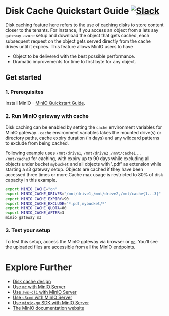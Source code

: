 # Disk Cache Quickstart Guide [![Slack](https://slack.min.io/slack?type=svg)](https://slack.min.io)

Disk caching feature here refers to the use of caching disks to store content closer to the tenants. For instance, if you access an object from a lets say `gateway azure` setup and download the object that gets cached, each subsequent request on the object gets served directly from the cache drives until it expires. This feature allows MinIO users to have

- Object to be delivered with the best possible performance.
- Dramatic improvements for time to first byte for any object.

## Get started

### 1. Prerequisites

Install MinIO - [MinIO Quickstart Guide](https://docs.min.io/docs/minio-quickstart-guide).

### 2. Run MinIO gateway with cache

Disk caching can be enabled by setting the `cache` environment variables for MinIO gateway . `cache` environment variables takes the mounted drive(s) or directory paths, cache expiry duration (in days) and any wildcard patterns to exclude from being cached.

Following example uses `/mnt/drive1`, `/mnt/drive2` ,`/mnt/cache1` ... `/mnt/cache3` for caching, with expiry up to 90 days while excluding all objects under bucket `mybucket` and all objects with '.pdf' as extension while starting a s3 gateway setup. Objects are cached if they have been accessed three times or more.Cache max usage is restricted to 80% of disk capacity in this example.

```bash
export MINIO_CACHE="on"
export MINIO_CACHE_DRIVES="/mnt/drive1,/mnt/drive2,/mnt/cache{1...3}"
export MINIO_CACHE_EXPIRY=90
export MINIO_CACHE_EXCLUDE="*.pdf,mybucket/*"
export MINIO_CACHE_QUOTA=80
export MINIO_CACHE_AFTER=3
minio gateway s3
```

### 3. Test your setup

To test this setup, access the MinIO gateway via browser or [`mc`](https://docs.min.io/docs/minio-client-quickstart-guide). You’ll see the uploaded files are accessible from all the MinIO endpoints.

# Explore Further

- [Disk cache design](https://github.com/minio/minio/blob/master/docs/disk-caching/DESIGN.md)
- [Use `mc` with MinIO Server](https://docs.min.io/docs/minio-client-quickstart-guide)
- [Use `aws-cli` with MinIO Server](https://docs.min.io/docs/aws-cli-with-minio)
- [Use `s3cmd` with MinIO Server](https://docs.min.io/docs/s3cmd-with-minio)
- [Use `minio-go` SDK with MinIO Server](https://docs.min.io/docs/golang-client-quickstart-guide)
- [The MinIO documentation website](https://docs.min.io)

